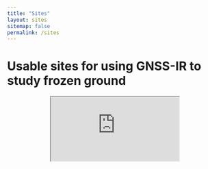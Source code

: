 ```yaml
---
title: "Sites"
layout: sites
sitemap: false
permalink: /sites
---
```


# Usable sites for using GNSS-IR to study frozen ground

<div style="width:100%; height:400px; border:none; text-align:center">
	<iframe 
	src = "https://maps.googleapis.com/maps/api/js?key=AIzaSyD10Fid-ovVypHgfvy9OqRDNz65arl-lP8&callback=initMap&libraries=&v=weekly"
	id = "map"
	defer
	<script>
      // Initialize and add the map
      function initMap() {
        // The location of Uluru
        const uluru = { lat: -25.344, lng: 131.036 };
        // The map, centered at Uluru
        const map = new google.maps.Map(document.getElementById("map"), {
          zoom: 4,
          center: uluru,
        });
        // The marker, positioned at Uluru
        const marker = new google.maps.Marker({
          position: uluru,
          map: map,
        });
      }
    </script>
	></iframe>

</div>